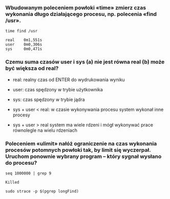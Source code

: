 ### Wbudowanym poleceniem powłoki «time» zmierz czas wykonania długo działającego procesu, np. polecenia «find /usr».
```
time find /usr

real	0m1,551s
user	0m0,306s
sys	    0m0,471s
```

### Czemu suma czasów user i sys (a) nie jest równa real (b) może być większa od real?
- real: realny czas od ENTER do wydrukowania wyniku
- user: czas spędzony w trybie użytkownika
- sys: czas spędzony w trybie jądra

- sys + user < real:
    w czasie wykonywania procesu system wykonał inne procesy
- sys + user > real
    system ma wiele rdzeni i mógł wykonywać prace równolegle na wielu rdzeniach

### Poleceniem «ulimit» nałóż ograniczenie na czas wykonania procesów potomnych powłoki tak, by limit się wyczerpał. Uruchom ponownie wybrany program – który sygnał wysłano do procesu?

```
seq 1000000 | grep 9

Killed

sudo strace -p $(pgrep longFind)
```